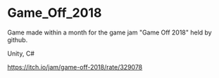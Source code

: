 # Game_Off_2018

Game made within a month for the game jam "Game Off 2018" held by github.

Unity, C#


https://itch.io/jam/game-off-2018/rate/329078
